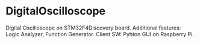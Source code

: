 # DigitalOscilloscope
Digital Oscilloscope on STM32F4Discovery board. Additional features: Logic Analyzer, Function Generator. Client SW: Pyhton GUI on Raspberry Pi.
